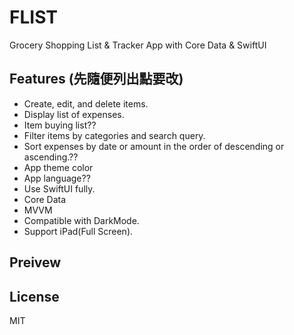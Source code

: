# FLIST
Grocery Shopping List & Tracker App with Core Data & SwiftUI

## Features (先隨便列出點要改)
- Create, edit, and delete items.
- Display list of expenses.
- Item buying list??
- Filter items by categories and search query.
- Sort expenses by date or amount in the order of descending or ascending.??
- App theme color
- App language??
- Use SwiftUI fully.
- Core Data
- MVVM 
- Compatible with DarkMode.
- Support iPad(Full Screen).

## Preivew

## License
MIT
